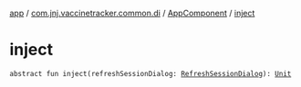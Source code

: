 [app](../../index.md) / [com.jnj.vaccinetracker.common.di](../index.md) / [AppComponent](index.md) / [inject](./inject.md)

# inject

`abstract fun inject(refreshSessionDialog: `[`RefreshSessionDialog`](../../com.jnj.vaccinetracker.login/-refresh-session-dialog/index.md)`): `[`Unit`](https://kotlinlang.org/api/latest/jvm/stdlib/kotlin/-unit/index.html)